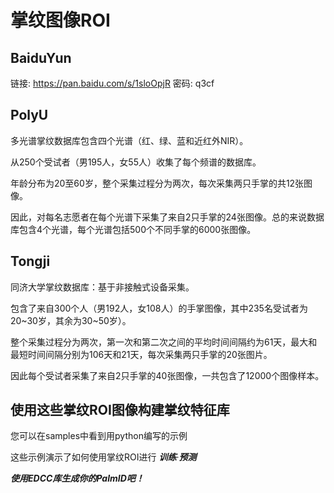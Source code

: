 # 掌纹图像ROI

## BaiduYun

链接: https://pan.baidu.com/s/1sloOpjR 密码: q3cf

## PolyU

多光谱掌纹数据库包含四个光谱（红、绿、蓝和近红外NIR）。

从250个受试者（男195人，女55人）收集了每个频谱的数据库。

年龄分布为20至60岁，整个采集过程分为两次，每次采集两只手掌的共12张图像。

因此，对每名志愿者在每个光谱下采集了来自2只手掌的24张图像。总的来说数据库包含4个光谱，每个光谱包括500个不同手掌的6000张图像。

## Tongji

同济大学掌纹数据库：基于非接触式设备采集。

包含了来自300个人（男192人，女108人）的手掌图像，其中235名受试者为20~30岁，其余为30~50岁）。

整个采集过程分为两次，第一次和第二次之间的平均时间间隔约为61天，最大和最短时间间隔分别为106天和21天，每次采集两只手掌的20张图片。

因此每个受试者采集了来自2只手掌的40张图像，一共包含了12000个图像样本。

## 使用这些掌纹ROI图像构建掌纹特征库

您可以在samples中看到用python编写的示例

这些示例演示了如何使用掌纹ROI进行 ***训练***·***预测***

***使用EDCC库生成你的PalmID吧！***